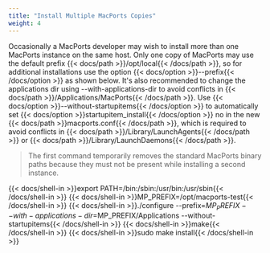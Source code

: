 ```yaml
---
title: "Install Multiple MacPorts Copies"
weight: 4
---
```



Occasionally a MacPorts developer may wish to install more than one MacPorts instance on the same host. Only one copy of MacPorts may use the default prefix {{< docs/path >}}/opt/local{{< /docs/path >}}, so for additional installations use the option {{< docs/option >}}--prefix{{< /docs/option >}} as shown below. It's also recommended to change the applications dir using --with-applications-dir to avoid conflicts in {{< docs/path >}}/Applications/MacPorts{{< /docs/path >}}. Use {{< docs/option >}}--without-startupitems{{< /docs/option >}} to automatically set {{< docs/option >}}startupitem_install{{< /docs/option >}} no in the new {{< docs/path >}}macports.conf{{< /docs/path >}}, which is required to avoid conflicts in {{< docs/path >}}/Library/LaunchAgents{{< /docs/path >}} or {{< docs/path >}}/Library/LaunchDaemons{{< /docs/path >}}.


  > The first command temporarily removes the standard MacPorts binary paths because they must not be present while installing a second instance.

{{< docs/shell-in >}}export PATH=/bin:/sbin:/usr/bin:/usr/sbin{{< /docs/shell-in >}}
{{< docs/shell-in >}}MP_PREFIX=/opt/macports-test{{< /docs/shell-in >}}
{{< docs/shell-in >}}./configure --prefix=$MP_PREFIX --with-applications-dir=$MP_PREFIX/Applications --without-startupitems{{< /docs/shell-in >}}
{{< docs/shell-in >}}make{{< /docs/shell-in >}}
{{< docs/shell-in >}}sudo make install{{< /docs/shell-in >}}